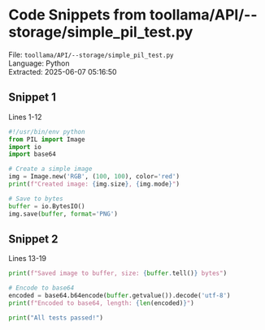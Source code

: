 # Code Snippets from toollama/API/--storage/simple_pil_test.py

File: `toollama/API/--storage/simple_pil_test.py`  
Language: Python  
Extracted: 2025-06-07 05:16:50  

## Snippet 1
Lines 1-12

```Python
#!/usr/bin/env python
from PIL import Image
import io
import base64

# Create a simple image
img = Image.new('RGB', (100, 100), color='red')
print(f"Created image: {img.size}, {img.mode}")

# Save to bytes
buffer = io.BytesIO()
img.save(buffer, format='PNG')
```

## Snippet 2
Lines 13-19

```Python
print(f"Saved image to buffer, size: {buffer.tell()} bytes")

# Encode to base64
encoded = base64.b64encode(buffer.getvalue()).decode('utf-8')
print(f"Encoded to base64, length: {len(encoded)}")

print("All tests passed!")
```

